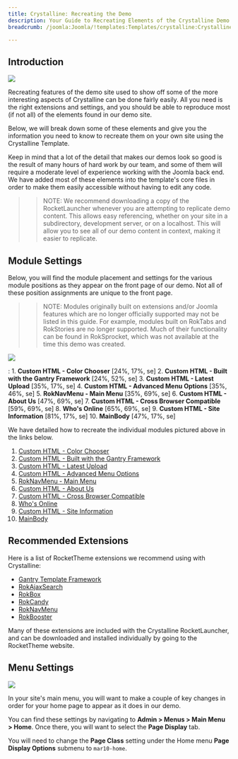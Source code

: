 ```yaml
---
title: Crystalline: Recreating the Demo
description: Your Guide to Recreating Elements of the Crystalline Demo for Joomla
breadcrumb: /joomla:Joomla/!templates:Templates/crystalline:Crystalline

---
```


Introduction
-----

![][Crystalline2]

Recreating features of the demo site used to show off some of the more interesting aspects of Crystalline can be done fairly easily. All you need is the right extensions and settings, and you should be able to reproduce most (if not all) of the elements found in our demo site.

Below, we will break down some of these elements and give you the information you need to know to recreate them on your own site using the Crystalline Template.

Keep in mind that a lot of the detail that makes our demos look so good is the result of many hours of hard work by our team, and some of them will require a moderate level of experience working with the Joomla back end. We have added most of these elements into the template's core files in order to make them easily accessible without having to edit any code.

>> NOTE: We recommend downloading a copy of the RocketLauncher whenever you are attempting to replicate demo content. This allows easy referencing, whether on your site in a subdirectory, development server, or on a localhost. This will allow you to see all of our demo content in context, making it easier to replicate.

Module Settings
-----


Below, you will find the module placement and settings for the various module positions as they appear on the front page of our demo. Not all of these position assignments are unique to the front page.

>> NOTE: Modules originally built on extensions and/or Joomla features which are no longer officially supported may not be listed in this guide. For example, modules built on RokTabs and RokStories are no longer supported. Much of their functionality can be found in RokSprocket, which was not available at the time this demo was created.

![][Crystalline]

:   1. **Custom HTML - Color Chooser**  [24%, 17%, se]
    2. **Custom HTML - Built with the Gantry Framework** [24%, 52%, se]
    3. **Custom HTML - Latest Upload** [35%, 17%, se]
    4. **Custom HTML - Advanced Menu Options** [35%, 46%, se]
    5. **RokNavMenu - Main Menu**  [35%, 69%, se]
    6. **Custom HTML - About Us** [47%, 69%, se]
    7. **Custom HTML - Cross Browser Compatible** [59%, 69%, se]
    8. **Who's Online** [65%, 69%, se]
    9. **Custom HTML -  Site Information** [81%, 17%, se]
    10. **MainBody** [47%, 17%, se]

We have detailed how to recreate the individual modules pictured above in the links below.

1. [Custom HTML - Color Chooser][module1]
2. [Custom HTML - Built with the Gantry Framework][module2]
3. [Custom HTML - Latest Upload][module3]
4. [Custom HTML - Advanced Menu Options][module4]
5. [RokNavMenu - Main Menu][module5]
6. [Custom HTML - About Us][module6]
7. [Custom HTML - Cross Browser Compatible][module7]
8. [Who's Online][module8]
9. [Custom HTML - Site Information][module9]
10. [MainBody][module10]

Recommended Extensions
-----

Here is a list of RocketTheme extensions we recommend using with Crystalline:

* [Gantry Template Framework][gantry]
* [RokAjaxSearch][rokajaxsearch]
* [RokBox][rokbox]
* [RokCandy][rokcandy]
* [RokNavMenu][roknavmenu]
* [RokBooster][rokbooster]

Many of these extensions are included with the Crystalline RocketLauncher, and can be downloaded and installed individually by going to the RocketTheme website.

Menu Settings
-----

![][mainmenu]

In your site's main menu, you will want to make a couple of key changes in order for your home page to appear as it does in our demo.

You can find these settings by navigating to **Admin > Menus > Main Menu > Home**. Once there, you will want to select the **Page Display** tab.

You will need to change the **Page Class** setting under the Home menu **Page Display Options** submenu to `mar10-home`.

[gantry]: http://gantry.org/downloads
[rokajaxsearch]: http://www.rockettheme.com/joomla/extensions/rokajaxsearch
[rokbox]: http://www.rockettheme.com/joomla/extensions/rokbox
[rokgallery]: http://www.rockettheme.com/joomla/extensions/rokgallery
[Crystalline]: assets/crystalline2.jpeg
[Crystalline2]: assets/crystalline.jpeg
[demooverride]: demo_override.md
[roknavmenu]: http://www.rockettheme.com/joomla/extensions/roknavmenu
[rokbooster]: http://www.rockettheme.com/joomla/extensions/rokbooster
[rokcandy]: http://www.rockettheme.com/joomla/extensions/rokcandy
[module1]: demo_module_1.md
[module2]: demo_module_2.md
[module3]: demo_module_3.md
[module4]: demo_module_4.md
[module5]: demo_module_5.md
[module6]: demo_module_6.md
[module7]: demo_module_7.md
[module8]: demo_module_8.md
[module9]: demo_module_9.md
[module10]: demo_module_10.md
[module11]: demo_module_11.md
[module12]: demo_module_12.md
[module13]: demo_module_13.md
[module14]: demo_module_14.md
[module15]: demo_module_15.md
[icons]: http://fortawesome.github.io/Font-Awesome/icons/
[article]: assets/article.jpg
[mainmenu]: assets/menu_1.jpeg
